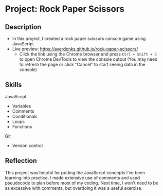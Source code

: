 # Project: Rock Paper Scissors

## Description

- In this project, I created a rock paper scissors console game using JavaScript
- Live preview: https://averdonks.github.io/rock-paper-scissors/
    - Click the link using the Chrome browser and press `Ctrl + Shift + J` to open Chrome DevTools to view the console output (You may need to refresh the page or click "Cancel" to start seeing data in the console)

## Skills

JavaScript
- Variables
- Comments
- Conditionals
- Loops
- Functions

Git
- Version control

## Reflection

This project was helpful for putting the JavaScript concepts I've been learning into practice. I made extensive use of comments and used pseudocode to plan before most of my coding. Next time, I won't need to be as excessive with comments, but overdoing it was a useful exercise.
